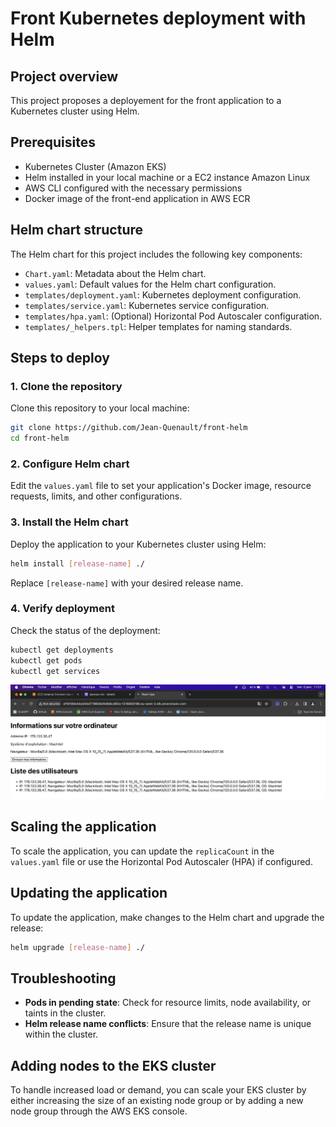 
# Front Kubernetes deployment with Helm

## Project overview
This project proposes a deployement for the front application to a Kubernetes cluster using Helm.

## Prerequisites
- Kubernetes Cluster (Amazon EKS)
- Helm installed in your local machine or a EC2 instance Amazon Linux
- AWS CLI configured with the necessary permissions
- Docker image of the front-end application in AWS ECR

## Helm chart structure
The Helm chart for this project includes the following key components:
- `Chart.yaml`: Metadata about the Helm chart.
- `values.yaml`: Default values for the Helm chart configuration.
- `templates/deployment.yaml`: Kubernetes deployment configuration.
- `templates/service.yaml`: Kubernetes service configuration.
- `templates/hpa.yaml`: (Optional) Horizontal Pod Autoscaler configuration.
- `templates/_helpers.tpl`: Helper templates for naming standards.

## Steps to deploy

### 1. Clone the repository
Clone this repository to your local machine:
```bash
git clone https://github.com/Jean-Quenault/front-helm
cd front-helm
```

### 2. Configure Helm chart
Edit the `values.yaml` file to set your application's Docker image, resource requests, limits, and other configurations.

### 3. Install the Helm chart
Deploy the application to your Kubernetes cluster using Helm:
```bash
helm install [release-name] ./
```
Replace `[release-name]` with your desired release name.

### 4. Verify deployment
Check the status of the deployment:
```bash
kubectl get deployments
kubectl get pods
kubectl get services
```

![Deployement status](images/status.png "Deployment status")

## Scaling the application
To scale the application, you can update the `replicaCount` in the `values.yaml` file or use the Horizontal Pod Autoscaler (HPA) if configured.

## Updating the application
To update the application, make changes to the Helm chart and upgrade the release:
```bash
helm upgrade [release-name] ./
```

## Troubleshooting
- **Pods in pending state**: Check for resource limits, node availability, or taints in the cluster.
- **Helm release name conflicts**: Ensure that the release name is unique within the cluster.

## Adding nodes to the EKS cluster
To handle increased load or demand, you can scale your EKS cluster by either increasing the size of an existing node group or by adding a new node group through the AWS EKS console.